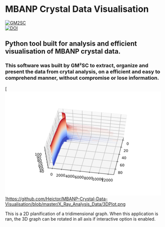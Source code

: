 # MBANP Crystal Data Visualisation

[![GM2SC](https://avatars3.githubusercontent.com/u/54087162?s=200&v=4)](https://avatars1.githubusercontent.com/u/54087162?s=400&u=7e940a09cac6b13e6bb38d58be1fc093acce7922&v=4)<br/>
[![DOI](https://zenodo.org/badge/211383946.svg)](https://zenodo.org/badge/latestdoi/211383946)<br/>

## Python tool built for analysis and efficient visualisation of MBANP crystal data.

### This software was built by GM²SC to extract, organize and present the data from crytal analysis, on a efficient and easy to comprehend manner, without compromise or lose information.

[![3DPLOT](https://github.com/Heictor/MBANP-Crystal-Data-Visualisation/blob/master/X_Ray_Analysis_Data/3DPlot.png)]https://github.com/Heictor/MBANP-Crystal-Data-Visualisation/blob/master/X_Ray_Analysis_Data/3DPlot.png

This is a 2D planification of a tridimensional graph.
When this application is ran, the 3D graph can be rotated in all axis if interactive option is enabled.
